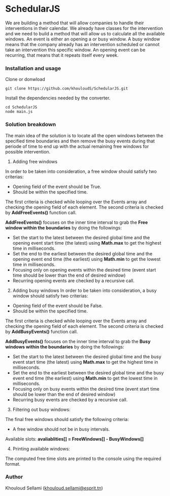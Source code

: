 # SchedularJS

We are building a method that will allow companies to handle their interventions in their calendar. We already have classes for the intervention and we need to build a method that will allow us to calculate all the available windows.
An event is either an opening a or busy window. A busy window means that the company already has an intervention scheduled or cannot take an intervention this specific window.
An opening event can be recurring, that means that it repeats itself every week.

### Installation and usage
Clone or donwload 
```
git clone https://github.com/khouloudS/SchedularJS.git
```

Install the dependencies needed by the converter.
```
cd SchedularJS
node main.js
```

### Solution breakdown
The main idea of the solution is to locate all the open windows between the specified time boundaries and then remove the busy events during that periode of time to end up with the actual remaining free windows for possible intervention.

1. Adding free windows

In order to be taken into consideration, a free window should satisfy two criterias:
* Opening field of the event should be True.
* Should be within the specified time.

The first criteria is checked while looping over the Events array and checking the opening field of each element.
The second criteria is checked by **AddFreeEvents()** function call.

**AddFreeEvents()** focuses on the inner time interval to grab the **Free window within the boundaries** by doing the followings:
* Set the start to the latest between the desired global time and the opening event start time (the latest) using **Math.max** to get the highest time in milliseconds.
* Set the end to the earliest between the desired global time and the opening event end time (the earliest) using **Math.min** to get the lowest time in milliseconds.
* Focusing only on opening events within the desired time (event start time should be lower than the end of desired window)
* Recurring opening events are checked by a recursive call.

2. Adding busy windows
In order to be taken into consideration, a busy window should satisfy two criterias:
* Opening field of the event should be False.
* Should be within the specified time.

The first criteria is checked while looping over the Events array and checking the opening field of each element.
The second criteria is checked by **AddBusyEvents()** function call.

**AddBusyEvents()** focuses on the inner time interval to grab the **Busy windows within the boundaries** by doing the followings:
* Set the start to the latest between the desired global time and the busy event start time (the latest) using **Math.max** to get the highest time in milliseconds.
* Set the end to the earliest between the desired global time and the busy event end time (the earliest) using **Math.min** to get the lowest time in milliseconds.
* Focusing only on busy events within the desired time (event start time should be lower than the end of desired window)
* Recurring busy events are checked by a recursive call.

3. Filtering out busy windows:

The final free windows should satisfy the following criteria:
* A free window should not be in busy intervals.

Available slots: **avaliablities[] = FreeWindows[] - BusyWindows[]**



4. Printing available windows:

The computed free time slots are printed to the console using the required format.

### Author
Khouloud Sellami (khouloud.sellami@esprit.tn)
